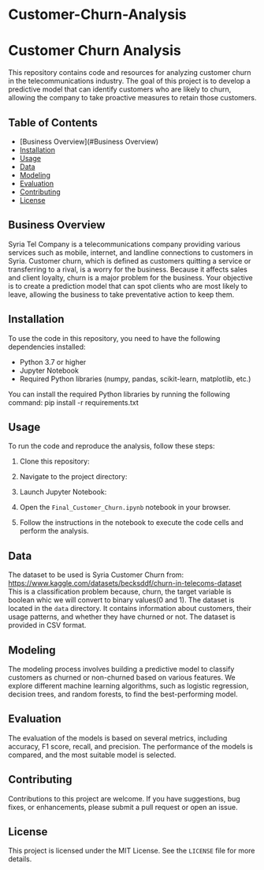 # Customer-Churn-Analysis
# Customer Churn Analysis

This repository contains code and resources for analyzing customer churn in the telecommunications industry. The goal of this project is to develop a predictive model that can identify customers who are likely to churn, allowing the company to take proactive measures to retain those customers.

## Table of Contents

- [Business Overview](#Business Overview)
- [Installation](#installation)
- [Usage](#usage)
- [Data](#data)
- [Modeling](#modeling)
- [Evaluation](#evaluation)
- [Contributing](#contributing)
- [License](#license)

## Business Overview

Syria Tel Company is a telecommunications company providing various services such as mobile, internet, and landline connections to customers in Syria. Customer churn, which is defined as customers quitting a service or transferring to a rival, is a worry for the business. Because it affects sales and client loyalty, churn is a major problem for the business. Your objective is to create a prediction model that can spot clients who are most likely to leave, allowing the business to take preventative action to keep them.

## Installation

To use the code in this repository, you need to have the following dependencies installed:

- Python 3.7 or higher
- Jupyter Notebook
- Required Python libraries (numpy, pandas, scikit-learn, matplotlib, etc.)

You can install the required Python libraries by running the following command:
pip install -r requirements.txt


## Usage

To run the code and reproduce the analysis, follow these steps:

1. Clone this repository:

2. Navigate to the project directory:

3. Launch Jupyter Notebook:

4. Open the `Final_Customer_Churn.ipynb` notebook in your browser.

5. Follow the instructions in the notebook to execute the code cells and perform the analysis.

## Data
The dataset to be used is Syria Customer Churn from: https://www.kaggle.com/datasets/becksddf/churn-in-telecoms-dataset
This is a classification problem because, churn, the target variable is boolean whic we will convert to binary values(0 and 1). 
The dataset is located in the `data` directory. It contains information about customers, their usage patterns, and whether they have churned or not. The dataset is provided in CSV format.

## Modeling

The modeling process involves building a predictive model to classify customers as churned or non-churned based on various features. We explore different machine learning algorithms, such as logistic regression, decision trees, and random forests, to find the best-performing model.

## Evaluation

The evaluation of the models is based on several metrics, including accuracy, F1 score, recall, and precision. The performance of the models is compared, and the most suitable model is selected.

## Contributing

Contributions to this project are welcome. If you have suggestions, bug fixes, or enhancements, please submit a pull request or open an issue.

## License

This project is licensed under the MIT License. See the `LICENSE` file for more details.




